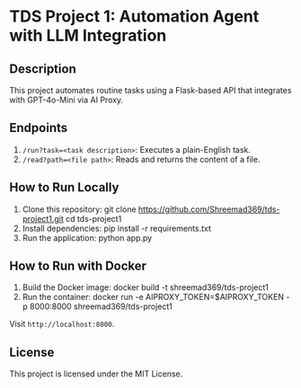 # TDS Project 1: Automation Agent with LLM Integration

## Description
This project automates routine tasks using a Flask-based API that integrates with GPT-4o-Mini via AI Proxy.

## Endpoints
1. `/run?task=<task description>`: Executes a plain-English task.
2. `/read?path=<file path>`: Reads and returns the content of a file.

## How to Run Locally
1. Clone this repository:
git clone https://github.com/Shreemad369/tds-project1.git
cd tds-project1
2. Install dependencies: pip install -r requirements.txt
3. Run the application: python app.py
 
## How to Run with Docker
1. Build the Docker image: docker build -t shreemad369/tds-project1
2. Run the container: docker run -e AIPROXY_TOKEN=$AIPROXY_TOKEN -p 8000:8000 shreemad369/tds-project1

Visit `http://localhost:8000`.

## License
This project is licensed under the MIT License.




